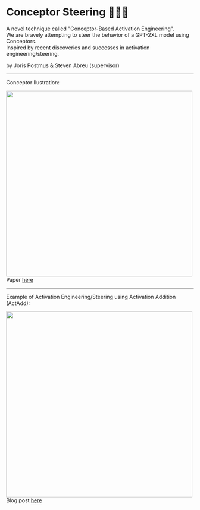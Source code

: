 # Conceptor Steering 🧠🤖🛞
A novel technique called "Conceptor-Based Activation Engineering".<br>
We are bravely attempting to steer the behavior of a GPT-2XL model using Conceptors.<br>
Inspired by recent discoveries and successes in activation engineering/steering.

by Joris Postmus & Steven Abreu (supervisor)

<hr>

Conceptor Ilustration:

<img src="https://github-production-user-asset-6210df.s3.amazonaws.com/28119128/273857673-725f36e1-6067-4426-93dd-dc7667da2922.png" width="500" >
Paper <a href="https://arxiv.org/pdf/1406.2671.pdf" target="_blank">here</a><br>

<hr>

Example of Activation Engineering/Steering using Activation Addition (ActAdd):

<img src="https://github-production-user-asset-6210df.s3.amazonaws.com/28119128/273857700-e6fb55b2-af80-418a-9709-633f5f579416.png" width="500">
Blog post <a href="https://www.lesswrong.com/posts/5spBue2z2tw4JuDCx/steering-gpt-2-xl-by-adding-an-activation-vector" target="_blank">here</a>
